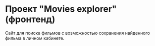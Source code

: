 # Проект "Movies explorer" (фронтенд)

Сайт для поиска фильмов с возможностью сохранения найденного фильма в личном кабинете.
